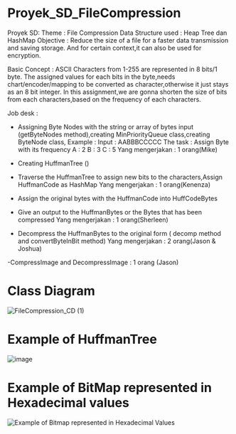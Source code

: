 # Proyek_SD_FileCompression
Proyek SD:
Theme : File Compression
Data Structure used : Heap Tree dan HashMap
Objective : Reduce the size of a file for a faster data transmission and saving storage. And for certain context,it can also be used for encryption.

Basic Concept : ASCII Characters from 1-255 are represented in 8 bits/1 byte. The assigned values for each bits in the byte,needs chart/encoder/mapping to be converted as character,otherwise it just stays as an 8 bit integer. In this assignment,we are gonna shorten the size of bits from each characters,based on the frequency of each characters.

Job desk :
- Assigning Byte Nodes with the string or array of bytes input (getByteNodes method),creating MinPriorityQueue class,creating ByteNode class,
Example : Input : AABBBCCCCC
The task : 
Assign Byte with its frequency
A : 2
B : 3
C : 5
Yang mengerjakan : 1 orang(Mike) 

- Creating HuffmanTree ()
- Traverse the HuffmanTree to assign new bits to the characters,Assign HuffmanCode as HashMap
Yang mengerjakan : 1 orang(Kenenza)


- Assign the original bytes with the HuffmanCode into HuffCodeBytes
- Give an output to the HuffmanBytes or the Bytes that has been compressed
Yang mengerjakan : 1 orang(Sherleen)

- Decompress the HuffmanBytes to the original form ( decomp method and convertByteInBit method)
Yang mengerjakan : 2 orang(Jason & Joshua)

-CompressImage and DecompressImage : 1 orang (Jason)

# Class Diagram

![FileCompression_CD (1)](https://github.com/user-attachments/assets/b22dec96-6f26-4746-b10d-a195997e7a07)

# Example of HuffmanTree
![image](https://github.com/user-attachments/assets/ce1a3480-398a-44b4-adab-409385af155b)

# Example of BitMap represented in Hexadecimal values
![Example of Bitmap represented in Hexadecimal Values](https://github.com/user-attachments/assets/6a2a6113-7b6f-45af-a8ab-0b7d74239afa)

